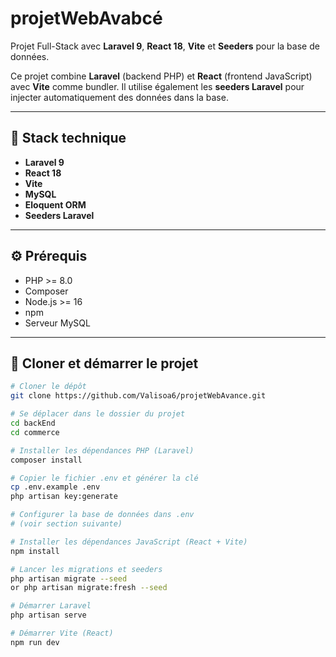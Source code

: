# projetWebAvabcé

Projet Full-Stack avec **Laravel 9**, **React 18**, **Vite** et **Seeders** pour la base de données.

Ce projet combine **Laravel** (backend PHP) et **React** (frontend JavaScript) avec **Vite** comme bundler. Il utilise également les **seeders Laravel** pour injecter automatiquement des données dans la base.

---

## 🧰 Stack technique

- **Laravel 9**
- **React 18**
- **Vite**
- **MySQL** 
- **Eloquent ORM**
- **Seeders Laravel**

---

## ⚙️ Prérequis

- PHP >= 8.0
- Composer
- Node.js >= 16
- npm
- Serveur MySQL

---

## 🚀 Cloner et démarrer le projet

```bash
# Cloner le dépôt
git clone https://github.com/Valisoa6/projetWebAvance.git

# Se déplacer dans le dossier du projet
cd backEnd
cd commerce

# Installer les dépendances PHP (Laravel)
composer install

# Copier le fichier .env et générer la clé
cp .env.example .env
php artisan key:generate

# Configurer la base de données dans .env
# (voir section suivante)

# Installer les dépendances JavaScript (React + Vite)
npm install

# Lancer les migrations et seeders
php artisan migrate --seed
or php artisan migrate:fresh --seed

# Démarrer Laravel
php artisan serve

# Démarrer Vite (React)
npm run dev

